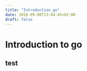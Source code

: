 ```yaml
---
title: "Introduction_go"
date: 2018-09-06T13:04:45+02:00
draft: false
---
```


# Introduction to go

## test